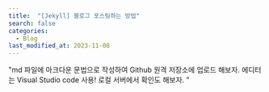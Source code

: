 ```yaml
---
title:  "[Jekyll] 블로그 포스팅하는 방법"
search: false
categories: 
  - Blog
last_modified_at: 2023-11-08
---
```


"md 파일에 마크다운 문법으로 작성하여 Github 원격 저장소에 업로드 해보자. 에디터는 Visual Studio code 사용! 로컬 서버에서 확인도 해보자. "
```